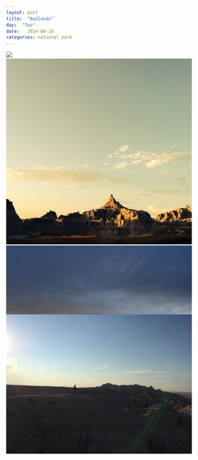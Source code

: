 ```yaml
---
layout: post
title:  "Badlands"
day:  "Two"
date:   2014-08-18
categories: national park
---
```


<div class="post__image--header">
  <img src="/assets/images/badlands/4.jpg" />
</div>
<div class="post__image--grid">
  <img src="/assets/images/badlands/1.jpg" />
  <img src="/assets/images/badlands/2.jpg" />
</div>

<div class="post__image--footer">
  <img src="/assets/images/badlands/3.jpg" style="margin-top: -20rem;"/>
</div>
